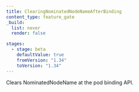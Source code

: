 ```yaml
---
title: ClearingNominatedNodeNameAfterBinding
content_type: feature_gate
_build:
  list: never
  render: false

stages:
  - stage: beta
    defaultValue: true
    fromVersion: "1.34"
    toVersion: "1.34"
---
```


Clears NominatedNodeName at the pod binding API. 
